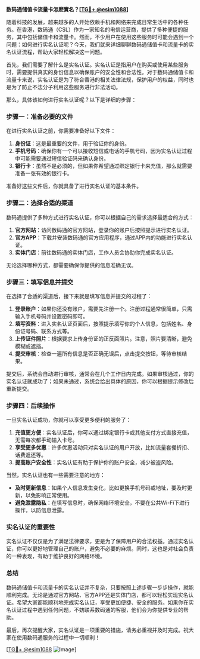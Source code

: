**数码通储值卡流量卡怎麽實名？[[TG💪+ @esim1088](https://t.me/s/esim1088)]**

随着科技的发展，越来越多的人开始依赖手机和网络来完成日常生活中的各种任务。在香港，数码通（CSL）作为一家知名的电信运营商，提供了多种便捷的服务，其中包括储值卡和流量卡。然而，不少用户在使用这些服务时可能会遇到一个问题：如何进行实名认证呢？今天，我们就来详细聊聊数码通储值卡和流量卡的实名认证流程，帮助大家轻松解决这一问题。

首先，我们需要了解什么是实名认证。实名认证是指用户在购买或使用某些服务时，需要提供真实的身份信息以确保账户的安全性和合法性。对于数码通储值卡和流量卡来说，实名认证是为了符合香港的相关法律法规，保护用户的权益，同时也是为了防止不法分子利用这些服务进行非法活动。

那么，具体该如何进行实名认证呢？以下是详细的步骤：

### 步骤一：准备必要的文件

在进行实名认证之前，你需要准备好以下文件：

1. **身份证**：这是最重要的文件，用于验证你的身份。
2. **手机号码**：确保你有一个可以接收短信或电话的手机号码，因为实名认证过程中可能需要通过短信验证码来确认身份。
3. **银行卡**：虽然不是必须的，但如果你希望通过绑定银行卡来充值，那么就需要准备一张有效的银行卡。

准备好这些文件后，你就具备了进行实名认证的基本条件。

### 步骤二：选择合适的渠道

数码通提供了多种方式进行实名认证，你可以根据自己的需求选择最适合的方式：

1. **官方网站**：访问数码通的官方网站，登录你的账户后按照提示进行实名认证。
2. **官方APP**：下载并安装数码通的官方应用程序，通过APP内的功能进行实名认证。
3. **实体门店**：前往数码通的实体门店，工作人员会协助你完成实名认证。

无论选择哪种方式，都需要确保你提供的信息准确无误。

### 步骤三：填写信息并提交

在选择了合适的渠道后，接下来就是填写信息并提交的过程了：

1. **登录账户**：如果你还没有账户，需要先注册一个。注册过程通常很简单，只需输入手机号码并设置密码即可。
2. **填写资料**：进入实名认证页面后，按照提示填写你的个人信息，包括姓名、身份证号码、联系方式等。
3. **上传证件照片**：根据要求上传身份证的正反面照片。注意，照片要清晰，避免模糊或遮挡。
4. **提交审核**：检查一遍所有信息是否正确无误后，点击提交按钮，等待审核结果。

提交后，系统会自动进行审核，通常会在几个工作日内完成。如果审核通过，你的实名认证就成功了；如果未通过，系统会给出具体的原因，你可以根据提示修改后重新提交。

### 步骤四：后续操作

一旦实名认证成功，你就可以享受更多便利的服务了：

1. **充值更方便**：实名认证后，你可以通过绑定银行卡或其他支付方式直接充值，无需每次都手动输入卡号。
2. **享受更多优惠**：许多优惠活动只对实名认证的用户开放，比如流量套餐折扣、话费返还等。
3. **提高账户安全性**：实名认证有助于保护你的账户安全，减少被盗风险。

当然，实名认证也有一些需要注意的地方：

- **及时更新信息**：如果个人信息发生变化，比如更换手机号码或地址，要及时更新，以免影响正常使用。
- **避免泄露隐私**：在填写信息时，确保网络环境安全，不要在公共Wi-Fi下进行操作，以防信息泄露。

### 实名认证的重要性

实名认证不仅仅是为了满足法律要求，更是为了保障用户的合法权益。通过实名认证，你可以更好地管理自己的账户，避免不必要的麻烦。同时，这也是对社会负责的一种表现，有助于维护良好的网络环境。

### 总结

数码通储值卡和流量卡的实名认证并不复杂，只要按照上述步骤一步步操作，就能顺利完成。无论是通过官方网站、官方APP还是实体门店，都可以轻松实现实名认证。希望大家都能顺利地完成实名认证，享受更加便捷、安全的服务。如果你在实名认证过程中遇到任何问题，不妨联系数码通的客服，他们会为你提供专业的帮助。

最后，再次提醒大家，实名认证是一项重要的措施，请务必重视并及时完成。祝大家在使用数码通服务的过程中一切顺利！

[[TG💪+ @esim1088](https://t.me/s/esim1088) ![Image](https://i.postimg.cc/4NQfJmqS/Snipaste-2025-05-13-00-14-12.png)]